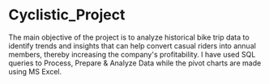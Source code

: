 # Cyclistic_Project
The main objective of the project is to analyze historical bike trip data to identify trends and insights that can help convert casual riders into annual members, thereby increasing the company's profitability.  I have used SQL queries to Process, Prepare &amp; Analyze Data while the pivot charts are made using MS Excel.
